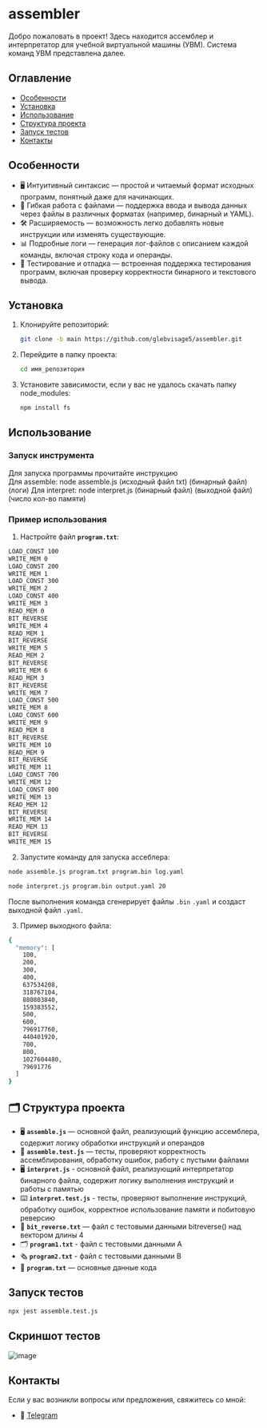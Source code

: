 # assembler

Добро пожаловать в проект! Здесь находится ассемблер и интерпретатор для учебной виртуальной машины (УВМ). Система команд УВМ представлена далее.

## Оглавление

- [Особенности](#особенности)
- [Установка](#установка)
- [Использование](#использование)
- [Структура проекта](#структура-проекта)
- [Запуск тестов](#запуск-тестов)
- [Контакты](#контакты)

## Особенности

- 🖥️ Интуитивный синтаксис — простой и читаемый формат исходных программ, понятный даже для начинающих.
- 📂 Гибкая работа с файлами — поддержка ввода и вывода данных через файлы в различных форматах (например, бинарный и YAML).
- 🛠️ Расширяемость — возможность легко добавлять новые инструкции или изменять существующие.
- 📊 Подробные логи — генерация лог-файлов с описанием каждой команды, включая строку кода и операнды.
- 🧪 Тестирование и отладка — встроенная поддержка тестирования программ, включая проверку корректности бинарного и текстового вывода.

## Установка

1. Клонируйте репозиторий:
   ```bash
   git clone -b main https://github.com/glebvisage5/assembler.git
2. Перейдите в папку проекта:
   ```bash
   cd имя_репозитория
3. Установите зависимости, если у вас не удалось скачать папку node_modules:
   ```bash
   npm install fs

## Использование

### Запуск инструмента

Для запуска программы прочитайте инструкцию  
Для assemble:
node assemble.js (исходный файл txt) (бинарный файл) (логи)
Для interpret:
node interpret.js (бинарный файл) (выходной файл) (число кол-во памяти)

### Пример использования

1. Настройте файл **`program.txt`**:
  ```bash
LOAD_CONST 100
WRITE_MEM 0
LOAD_CONST 200
WRITE_MEM 1
LOAD_CONST 300
WRITE_MEM 2
LOAD_CONST 400
WRITE_MEM 3
READ_MEM 0
BIT_REVERSE
WRITE_MEM 4
READ_MEM 1
BIT_REVERSE
WRITE_MEM 5
READ_MEM 2
BIT_REVERSE
WRITE_MEM 6
READ_MEM 3
BIT_REVERSE
WRITE_MEM 7
LOAD_CONST 500
WRITE_MEM 8
LOAD_CONST 600
WRITE_MEM 9
READ_MEM 8
BIT_REVERSE
WRITE_MEM 10
READ_MEM 9
BIT_REVERSE
WRITE_MEM 11
LOAD_CONST 700
WRITE_MEM 12
LOAD_CONST 800
WRITE_MEM 13
READ_MEM 12
BIT_REVERSE
WRITE_MEM 14
READ_MEM 13
BIT_REVERSE
WRITE_MEM 15
```

2. Запустите команду для запуска ассеблера:
```bash
node assemble.js program.txt program.bin log.yaml
```
```bash
node interpret.js program.bin output.yaml 20
```
После выполнения команда сгенерирует файлы `.bin` `.yaml` и создаст выходной файл `.yaml`.

3. Пример выходного файла:
```bash
{
  "memory": [
    100,
    200,
    300,
    400,
    637534208,
    318767104,
    880803840,
    159383552,
    500,
    600,
    796917760,
    440401920,
    700,
    800,
    1027604480,
    79691776
  ]
}
```

## 🗂️ Структура проекта

- 🖥️ **`assemble.js`** — основной файл, реализующий функцию ассемблера, содержит логику обработки инструкций и операндов  
- 📝 **`assemble.test.js`** — тесты, проверяют корректность ассемблирования, обработку ошибок, работу с пустыми файлами
- 🖥️ **`interpret.js`** - основной файл, реализующий интерпретатор бинарного файла, содержит логику выполнения инструкций и работы с памятью
- ⌨️ **`interpret.test.js`** - тесты, проверяют выполнение инструкций, обработку ошибок, корректное использование памяти и побитовую реверсию  
- 📂 **`bit_reverse.txt`** — файл с тестовыми данными bitreverse() над вектором длины 4
- 🗂️ **`program1.txt`** - файл с тестовыми данными A
- 🗞️ **`program2.txt`** - файл с тестовыми данными B
- 🧪 **`program.txt`** — основные данные кода

## Запуск тестов

```bash
npx jest assemble.test.js
```

## Скриншот тестов
![image](https://github.com/user-attachments/assets/a4e587b5-d9de-40c6-b198-f96e8abbda1b)

## Контакты
Если у вас возникли вопросы или предложения, свяжитесь со мной:
   - 📧 [Telegram](https://t.me/Visage2)
